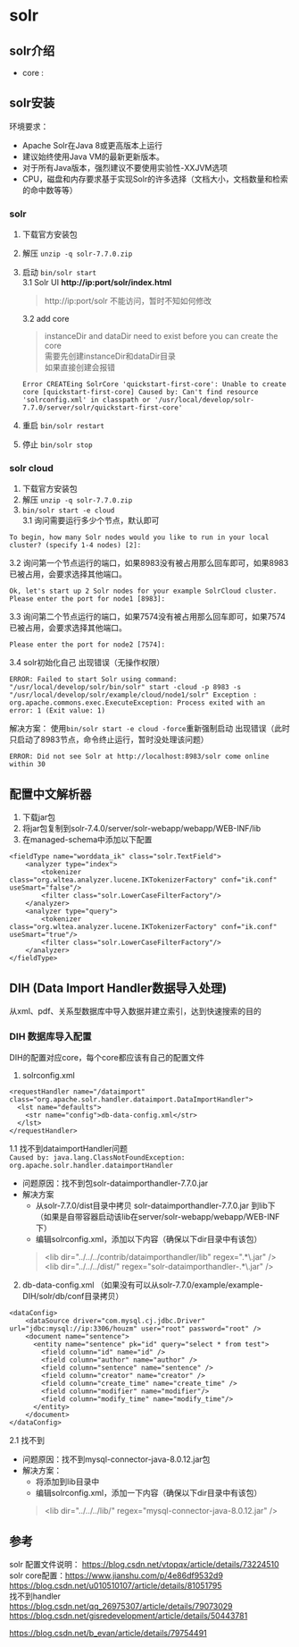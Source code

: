 # solr
## solr介绍
+ core :
## solr安装
环境要求：
+ Apache Solr在Java 8或更高版本上运行
+ 建议始终使用Java VM的最新更新版本。
+ 对于所有Java版本，强烈建议不要使用实验性-XXJVM选项
+ CPU，磁盘和内存要求基于实现Solr的许多选择（文档大小，文档数量和检索的命中数等等）
### solr 
1. 下载官方安装包
2. 解压 `unzip -q solr-7.7.0.zip`
3. 启动 `bin/solr start`  
    3.1 Solr UI **http://ip:port/solr/index.html**
    > http://ip:port/solr 不能访问，暂时不知如何修改
    
    3.2 add core
    >instanceDir and dataDir need to exist before you can create the core  
    需要先创建instanceDir和dataDir目录  
    如果直接创建会报错
    ```
    Error CREATEing SolrCore 'quickstart-first-core': Unable to create core [quickstart-first-core] Caused by: Can't find resource 'solrconfig.xml' in classpath or '/usr/local/develop/solr-7.7.0/server/solr/quickstart-first-core'
    ```
4. 重启 `bin/solr restart`    
5. 停止 `bin/solr stop`  
### solr cloud 
1. 下载官方安装包
2. 解压 `unzip -q solr-7.7.0.zip`
3. `bin/solr start -e cloud`  
3.1 询问需要运行多少个节点，默认即可
``` 
To begin, how many Solr nodes would you like to run in your local cluster? (specify 1-4 nodes) [2]:
```
3.2 询问第一个节点运行的端口，如果8983没有被占用那么回车即可，如果8983已被占用，会要求选择其他端口。
```
Ok, let's start up 2 Solr nodes for your example SolrCloud cluster.
Please enter the port for node1 [8983]: 
```
3.3 询问第二个节点运行的端口，如果7574没有被占用那么回车即可，如果7574已被占用，会要求选择其他端口。
```
Please enter the port for node2 [7574]: 
```
3.4 solr初始化自己
出现错误（无操作权限）
```
ERROR: Failed to start Solr using command: "/usr/local/develop/solr/bin/solr" start -cloud -p 8983 -s "/usr/local/develop/solr/example/cloud/node1/solr" Exception : org.apache.commons.exec.ExecuteException: Process exited with an error: 1 (Exit value: 1)
```
解决方案： 使用`bin/solr start -e cloud -force`重新强制启动
出现错误（此时只启动了8983节点，命令终止运行，暂时没处理该问题）
```
ERROR: Did not see Solr at http://localhost:8983/solr come online within 30

```
## 配置中文解析器
1. 下载jar包
2. 将jar包复制到solr-7.4.0/server/solr-webapp/webapp/WEB-INF/lib
3. 在managed-schema中添加以下配置
```
<fieldType name="worddata_ik" class="solr.TextField">      
    <analyzer type="index">          
        <tokenizer class="org.wltea.analyzer.lucene.IKTokenizerFactory" conf="ik.conf" useSmart="false"/>          
        <filter class="solr.LowerCaseFilterFactory"/>     
    </analyzer>      
    <analyzer type="query">          
        <tokenizer class="org.wltea.analyzer.lucene.IKTokenizerFactory" conf="ik.conf" useSmart="true"/>         
        <filter class="solr.LowerCaseFilterFactory"/>      
    </analyzer>  
</fieldType>
```
## DIH (Data Import Handler数据导入处理)
从xml、pdf、关系型数据库中导入数据并建立索引，达到快速搜索的目的
### DIH 数据库导入配置
DIH的配置对应core，每个core都应该有自己的配置文件
1. solrconfig.xml
```
<requestHandler name="/dataimport" class="org.apache.solr.handler.dataimport.DataImportHandler">
  <lst name="defaults">
    <str name="config">db-data-config.xml</str>
  </lst>
</requestHandler>
```
1.1 找不到dataimportHandler问题  
` Caused by: java.lang.ClassNotFoundException: org.apache.solr.handler.dataimportHandler `  
+ 问题原因：找不到包solr-dataimporthandler-7.7.0.jar
+ 解决方案
    + 从solr-7.7.0/dist目录中拷贝 solr-dataimporthandler-7.7.0.jar 到lib下（如果是自带容器启动该lib在server/solr-webapp/webapp/WEB-INF下）
    + 编辑solrconfig.xml，添加以下内容（确保以下dir目录中有该包）
    >\<lib dir="../../../contrib/dataimporthandler/lib" regex=".\*\\.jar" />  
     \<lib dir="../../../dist/" regex="solr-dataimporthandler-.\*\\.jar" />
2. db-data-config.xml （如果没有可以从solr-7.7.0/example/example-DIH/solr/db/conf目录拷贝）
```
<dataConfig>
    <dataSource driver="com.mysql.cj.jdbc.Driver" url="jdbc:mysql://ip:3306/houzm" user="root" password="root" />
    <document name="sentence">
      <entity name="sentence" pk="id" query="select * from test">
        <field column="id" name="id" />
        <field column="author" name="author" />
        <field column="sentence" name="sentence" />
        <field column="creator" name="creator" />
        <field column="create_time" name="create_time" />
        <field column="modifier" name="modifier"/>
        <field column="modify_time" name="modify_time"/>
      </entity>
    </document>
</dataConfig>
```
2.1 找不到
+ 问题原因：找不到mysql-connector-java-8.0.12.jar包
+ 解决方案：
    + 将添加到lib目录中
    + 编辑solrconfig.xml，添加一下内容（确保以下dir目录中有该包）
    >\<lib dir="../../../lib/" regex="mysql-connector-java-8.0.12.jar" />
## 参考
solr 配置文件说明： https://blog.csdn.net/vtopqx/article/details/73224510  
solr core配置：https://www.jianshu.com/p/4e86df9532d9
https://blog.csdn.net/u010510107/article/details/81051795  
找不到handler   
https://blog.csdn.net/qq_26975307/article/details/79073029
https://blog.csdn.net/gisredevelopment/article/details/50443781

https://blog.csdn.net/b_evan/article/details/79754491



